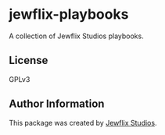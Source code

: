 # jewflix-playbooks

A collection of Jewflix Studios playbooks.

## License

GPLv3

## Author Information

This package was created by [Jewflix Studios](https://jewflix.studio).
